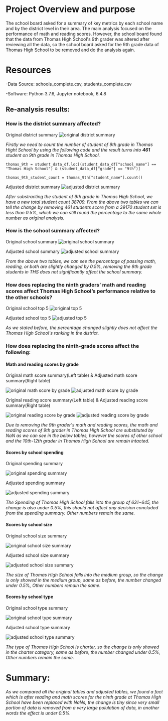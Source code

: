 # Project Overview and purpose

The school board asked for a summary of key metrics by each school name and by the district level in their area. The main analysis focused on the performance of math and reading scores. However, the school board found that the data from Thomas High School's 9th grader was altered after reviewing all the data, so the school board asked for the 9th grade data of Thomas High School to be removed and do the analysis again.

# Resources

-Data Source: schools_complete.csv,  students_complete.csv

-Software:  Python 3.7.6, 
            Jupyter notebook, 6.4.8

## Re-analysis results:

### How is the district summary affected?

Original district summary 
![original district summary](https://github.com/ivorfanning/School_District_Analysis/blob/main/Analysis%20Pictures/original%20district%20summary.png)

*Firstly we need to count the number of student of 9th grade in Thomas Hight School by using the following code and the result turns into __461__ student on 9th grade in Thomas High School.*

```
thomas_9th = student_data_df.loc[(student_data_df["school_name"] == "Thomas High School") & (student_data_df["grade"] == "9th")]

thomas_9th_student_count = thomas_9th["student_name"].count()
```
Adjusted district summary 
![adjusted district summary](https://github.com/ivorfanning/School_District_Analysis/blob/main/Analysis%20Pictures/Adjusted%20district%20summary.png)

*After substracting the student of 9th grade in Thomas High School, we have a new total student count 38709.*
*From the above two tables we can tell the change by removing 461 students score from a 39170 student set is less than 0.5%, which we can still round the percentage to the same whole number as original analysis.*

### How is the school summary affected?

Original school summary 
![original school summary](https://github.com/ivorfanning/School_District_Analysis/blob/main/Analysis%20Pictures/original%20per%20school%20summary.png)

Adjusted school summary 
![adjusted school summary](https://github.com/ivorfanning/School_District_Analysis/blob/main/Analysis%20Pictures/Adjusted%20per%20school%20summary.png)

*From the above two tables, we can see the percentage of passing math, reading, or both are slightly changed by 0.5%, removing the 9th grade students in THS does not significantly affect the school summary.*

### How does replacing the ninth graders’ math and reading scores affect Thomas High School’s performance relative to the other schools?

Original school top 5
![original top 5](https://github.com/ivorfanning/School_District_Analysis/blob/main/Analysis%20Pictures/original%20school%20top%205.png)


Adjusted school top 5
![adjusted top 5](https://github.com/ivorfanning/School_District_Analysis/blob/main/Analysis%20Pictures/Adjusted%20school%20top%205.png)

*As we stated before, the percentage changed slightly does not affect the Thomas High School's ranking in the district.*

### How does replacing the ninth-grade scores affect the following:


#### Math and reading scores by grade

Original math score summary(Left table) & Adjusted math score summary(Right table)

![original math score by grade](https://github.com/ivorfanning/School_District_Analysis/blob/main/Analysis%20Pictures/original%20math%20score%20by%20grade.png)
![adjusted math score by grade](https://github.com/ivorfanning/School_District_Analysis/blob/main/Analysis%20Pictures/Adjusted%20math%20score%20by%20grade.png)

Original reading score summary(Left table) & Adjusted reading score summary(Right table)

![original reading score by grade](https://github.com/ivorfanning/School_District_Analysis/blob/main/Analysis%20Pictures/original%20reading%20score%20by%20grade.png)
![adjusted reading score by grade](https://github.com/ivorfanning/School_District_Analysis/blob/main/Analysis%20Pictures/Adjusted%20reading%20score%20by%20grade.png)

*Due to removing the 9th grader's math and reading scores, the math and reading scores of 9th grader in Thomas High School are substituted by NaN as we can see in the below tables, however the scores of other school and the 10th-12th grader in Thomas High School are remain intacted.*

#### Scores by school spending

Original spending summary

![original spending summary](https://github.com/ivorfanning/School_District_Analysis/blob/main/Analysis%20Pictures/original%20spending%20summary.png)

Adjusted spending summary

![adjusted spending summary](https://github.com/ivorfanning/School_District_Analysis/blob/main/Analysis%20Pictures/Adjusted%20spending%20summary.png)

*The Spending of Thomas High School falls into the group of $631-$645, the change is also under 0.5%, this should not affect any decision concluded from the spending summary. Other numbers remain the same.*

#### Scores by school size

Original school size summary

![original school size summary](https://github.com/ivorfanning/School_District_Analysis/blob/main/Analysis%20Pictures/original%20school%20size%20summary.png)

Adjusted school size summary

![adjusted school size summary](https://github.com/ivorfanning/School_District_Analysis/blob/main/Analysis%20Pictures/Adjusted%20school%20size%20summary.png)


*The size of Thomas High School falls into the medium group, so the change is only showed in the medium group, same as before, the number changed under 0.5%, Other numbers remain the same.*

#### Scores by school type

Original school type summary

![original school type summary](https://github.com/ivorfanning/School_District_Analysis/blob/main/Analysis%20Pictures/original%20school%20type%20summary.png)

Adjusted school type summary

![adjusted school type summary](https://github.com/ivorfanning/School_District_Analysis/blob/main/Analysis%20Pictures/Adjusted%20school%20type%20summary.png)

*The type of Thomas High School is charter, so the change is only showed in the charter category, same as before, the number changed under 0.5%, Other numbers remain the same.*

# Summary: 

*As we compared all the original tables and adjusted tables, we found a fact which is after reading and math scores for the ninth grade at Thomas High School have been replaced with NaNs, the change is tiny since very small portion of data is removed from a very large polulation of data, in another words the effect is under 0.5%.*





